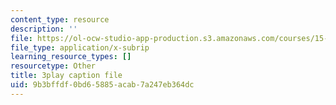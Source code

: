 ```yaml
---
content_type: resource
description: ''
file: https://ol-ocw-studio-app-production.s3.amazonaws.com/courses/15-031j-energy-decisions-markets-and-policies-spring-2012/9b3bffdf0bd65885acab7a247eb364dc_hVYBgsi0JcM.vtt
file_type: application/x-subrip
learning_resource_types: []
resourcetype: Other
title: 3play caption file
uid: 9b3bffdf-0bd6-5885-acab-7a247eb364dc
---
```


